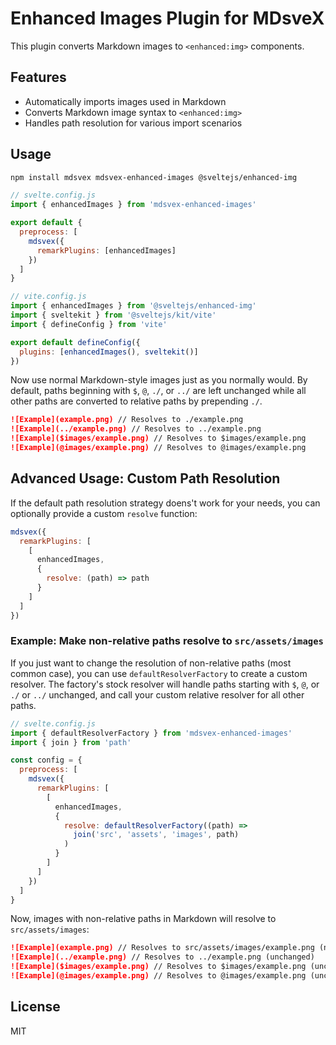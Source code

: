 # Enhanced Images Plugin for MDsveX

This plugin converts Markdown images to `<enhanced:img>` components.

## Features

- Automatically imports images used in Markdown
- Converts Markdown image syntax to `<enhanced:img>`
- Handles path resolution for various import scenarios

## Usage

```bash
npm install mdsvex mdsvex-enhanced-images @sveltejs/enhanced-img
```

```js
// svelte.config.js
import { enhancedImages } from 'mdsvex-enhanced-images'

export default {
  preprocess: [
    mdsvex({
      remarkPlugins: [enhancedImages]
    })
  ]
}
```

```js
// vite.config.js
import { enhancedImages } from '@sveltejs/enhanced-img'
import { sveltekit } from '@sveltejs/kit/vite'
import { defineConfig } from 'vite'

export default defineConfig({
  plugins: [enhancedImages(), sveltekit()]
})
```

Now use normal Markdown-style images just as you normally would. By default, paths beginning with `$`, `@`, `./`, or `../` are left unchanged while all other paths are converted to relative paths by prepending `./`.

```md
![Example](example.png) // Resolves to ./example.png
![Example](../example.png) // Resolves to ../example.png
![Example]($images/example.png) // Resolves to $images/example.png
![Example](@images/example.png) // Resolves to @images/example.png
```

## Advanced Usage: Custom Path Resolution

If the default path resolution strategy doens't work for your needs, you can optionally provide a custom `resolve` function:

```js
mdsvex({
  remarkPlugins: [
    [
      enhancedImages,
      {
        resolve: (path) => path
      }
    ]
  ]
})
```

### Example: Make non-relative paths resolve to `src/assets/images`

If you just want to change the resolution of non-relative paths (most common case), you can use `defaultResolverFactory` to create a custom resolver. The factory's stock resolver will handle paths starting with `$`, `@`, or `./` or `../` unchanged, and call your custom relative resolver for all other paths.

```js
// svelte.config.js
import { defaultResolverFactory } from 'mdsvex-enhanced-images'
import { join } from 'path'

const config = {
  preprocess: [
    mdsvex({
      remarkPlugins: [
        [
          enhancedImages,
          {
            resolve: defaultResolverFactory((path) =>
              join('src', 'assets', 'images', path)
            )
          }
        ]
      ]
    })
  ]
}
```

Now, images with non-relative paths in Markdown will resolve to `src/assets/images`:

```md
![Example](example.png) // Resolves to src/assets/images/example.png (new)
![Example](../example.png) // Resolves to ../example.png (unchanged)
![Example]($images/example.png) // Resolves to $images/example.png (unchanged)
![Example](@images/example.png) // Resolves to @images/example.png (unchanged)
```

## License

MIT

